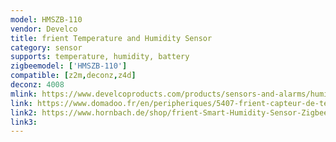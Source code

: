 ```yaml
---
model: HMSZB-110
vendor: Develco
title: frient Temperature and Humidity Sensor
category: sensor
supports: temperature, humidity, battery
zigbeemodel: ['HMSZB-110']
compatible: [z2m,deconz,z4d]
deconz: 4008
mlink: https://www.develcoproducts.com/products/sensors-and-alarms/humidity-sensor/
link: https://www.domadoo.fr/en/peripheriques/5407-frient-capteur-de-temperature-et-humidite-intelligent-zigbee-30-5713594002385.html
link2: https://www.hornbach.de/shop/frient-Smart-Humidity-Sensor-Zigbee-Feuchtigkeitssensor-weiss-Kompatibel-mit-SMART-HOME-by-hornbach/10493597/artikel.html
link3: 
---
```


